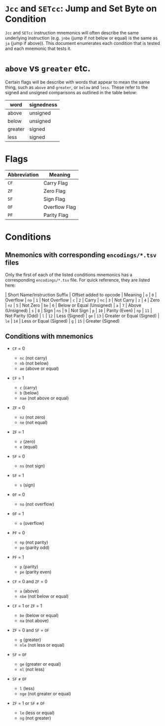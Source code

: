 # `Jcc` and `SETcc`: Jump and Set Byte on Condition

`Jcc` and `SETcc` instruction mnemonics will often describe the same underlying
instruction (e.g. `jnbe` (jump if not below or equal) is the same as `ja` (jump
if above)). This document enumerates each condition that is tested and each
mnemonic that tests it.

# `above` vs `greater` etc.
Certain flags will be describe with words that appear to mean the same thing,
such as `above` and `greater`, or `below` and `less`. These refer to the signed
and unsigned comparisons as outlined in the table below:

| word    | signedness |
|---------|------------|
| above   | unsigned   |
| below   | unsigned   |
| greater | signed     |
| less    | signed     |

# Flags

| Abbreviation | Meaning       |
|--------------|---------------|
| `CF`         | Carry Flag    |
| `ZF`         | Zero Flag     |
| `SF`         | Sign Flag     |
| `OF`         | Overflow Flag |
| `PF`         | Parity Flag   |

# Conditions

## Mnemonics with corresponding `encodings/*.tsv` files
Only the first of each of the listed conditions mnemonics has a corresponding `encodings/*.tsv` file. For quick reference, they are listed here:

| Short Name/Instruction Suffix | Offset added to opcode | Meaning
| `o`   | `0`  | Overflow
| `no`  | `1`  | Not Overflow
| `c`   | `2`  | Carry
| `nc`  | `3`  | Not Carry
| `z`   | `4`  | Zero
| `nz`  | `5`  | Not Zero
| `be`  | `6`  | Below or Equal (Unsigned)
| `a`   | `7`  | Above (Unsigned)
| `s`   | `8`  | Sign
| `ns`  | `9`  | Not Sign
| `p`   | `10` | Parity (Even)
| `np`  | `11` | Not Parity (Odd)
| `l`   | `12` | Less (Signed)
| `ge`  | `13` | Greater or Equal (Signed)
| `le`  | `14` | Less or Equal (Signed) 
| `g`   | `15` | Greater (Signed)

## Conditions with mnemonics
 - `CF` = 0
   - `nc` (not carry)
   - `nb` (not below)
   - `ae` (above or equal)

 - `CF` = 1
   - `c` (carry)
   - `b` (below)
   - `nae` (not above or equal)

 - `ZF` = 0
   - `nz` (not zero)
   - `ne` (not equal)

 - `ZF` = 1
   - `z` (zero)
   - `e` (equal)

 - `SF` = 0
   - `ns` (not sign)

 - `SF` = 1
   - `s` (sign)

 - `OF` = 0
   - `no` (not overflow)

 - `OF` = 1
   - `o` (overflow)

 - `PF` = 0
   - `np` (not parity)
   - `po` (parity odd)

 - `PF` = 1
   - `p` (parity)
   - `pe` (parity even)

 - `CF` = 0 and `ZF` = 0
   - `a` (above)
   - `nbe` (not below or equal)

 - `CF` = 1 or `ZF` = 1
   - `be` (below or equal)
   - `na` (not above)

 - `ZF` = 0 and `SF` = `OF`
   - `g` (greater)
   - `nle` (not less or equal)

 - `SF` = `OF`
   - `ge` (greater or equal)
   - `nl` (not less)

 - `SF` ≠ `OF`
   - `l` (less)
   - `nge` (not greater or equal)

 - `ZF` = 1 or `SF` ≠ `OF`
   - `le` (less or equal)
   - `ng` (not greater)

